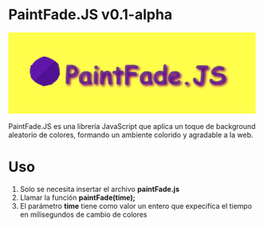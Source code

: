 # PaintFade.JS v0.1-alpha

<img src="https://github.com/Server1567/PaintFade.JS/blob/master/logo.png" />

PaintFade.JS es una librería JavaScript que aplica un toque de background aleatorio de colores, formando un ambiente colorido y agradable a la web.

# Uso

<ol>
	<li>Solo se necesita insertar el archivo <strong>paintFade.js</strong></li>
	<li>Llamar la función <strong>paintFade(time);</strong></li>
	<li>El parámetro <strong>time</strong> tiene como valor un entero que expecifíca el tiempo en milisegundos de cambio de colores</li>
</ol>

